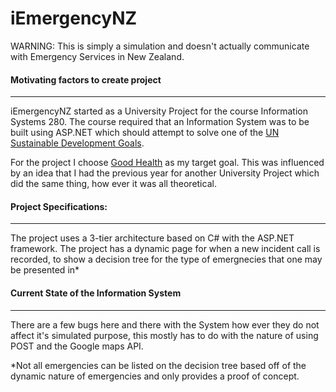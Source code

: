 # iEmergencyNZ
WARNING: This is simply a simulation and doesn't actually communicate with Emergency Services in New Zealand. 



#### Motivating factors to create project
----------
iEmergencyNZ started as a University Project for the course Information Systems 280. 
The course required that an Information System was to be built using ASP.NET which should attempt to solve one of the   [UN Sustainable Development Goals](http://www.un.org/sustainabledevelopment/sustainable-development-goals/). 

For the project I choose [Good Health](http://www.un.org/sustainabledevelopment/health) as my target goal. This was influenced by an idea that I had the previous year for another University Project which did the same thing, how ever it was all theoretical. 




#### Project Specifications: 
----------
The project uses a 3-tier architecture based on C# with the ASP.NET framework.
The project has a dynamic page for when a new incident call is recorded, to show a decision tree for the type of emergnecies that one may be presented in* 





#### Current State of the Information System
---------
There are a few bugs here and there with the System how ever they do not affect it's simulated purpose, this mostly has to do with the nature of using POST and the Google maps API. 




*Not all emergencies can be listed on the decision tree based off of the dynamic nature of emergencies and only provides a proof of concept. 
